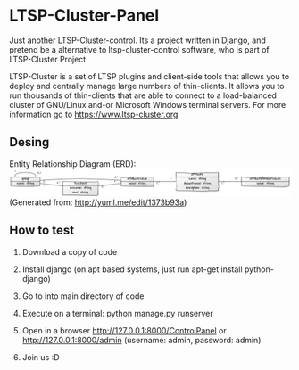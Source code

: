 LTSP-Cluster-Panel
==================

Just another LTSP-Cluster-control.
Its a project written in Django, and pretend be a alternative to ltsp-cluster-control software, who is part of LTSP-Cluster Project.

LTSP-Cluster is a set of LTSP plugins and client-side tools that allows you to deploy and centrally manage large numbers of thin-clients. It allows you to run thousands of thin-clients that are able to connect to a load-balanced cluster of GNU/Linux and-or Microsoft Windows terminal servers.
For more information go to https://www.ltsp-cluster.org

Desing
------
Entity Relationship Diagram (ERD):
![alt tag](https://github.com/mboscovich/LTSP-Cluster-Panel/blob/master/Diagrama-ER.png)
(Generated from: http://yuml.me/edit/1373b93a)

How to test
----------
1) Download a copy of code

2) Install django (on apt based systems, just run apt-get install python-django)

3) Go to into main directory of code

4) Execute on a terminal: python manage.py runserver

5) Open in a browser http://127.0.0.1:8000/ControlPanel or http://127.0.0.1:8000/admin (username: admin, password: admin)

6) Join us :D
